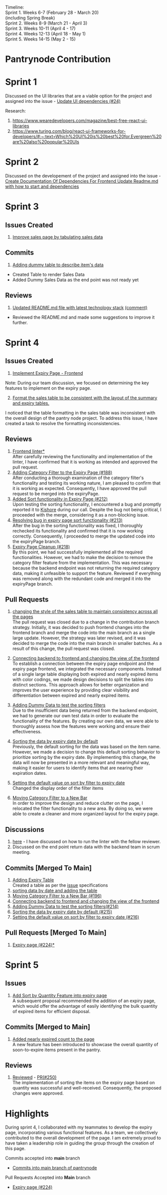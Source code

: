 Timeline:  
Sprint 1. Weeks 6-7 (February 28 - March 20)  
(including Spring Break)  
Sprint 2. Weeks 8-9 (March 21 - April 3)  
Sprint 3. Weeks 10-11 (April 4 - 17)  
Sprint 4. Weeks 12-13 (April 18 - May 1)  
Sprint 5. Weeks 14-15 (May 2 - 15)  

# Pantrynode Contribution

# Sprint 1

Discussed on the UI libraries that are a viable option for the project and assigned into the issue - [Update UI dependencies (#24)](https://github.com/ChicoState/PantryNode/issues/24)

Research:
1. https://www.wearedevelopers.com/magazine/best-free-react-ui-libraries
2. https://www.turing.com/blog/react-ui-frameworks-for-developers/#:~:text=Which%20UI%20is%20best%20for,Evergreen%20are%20also%20popular%20UIs

# Sprint 2

Discussed on the developement of the project and assigned into the issue - [Create Documentation Of Dependencies For Frontend Update Readme.md with how to start and dependencies](https://github.com/ChicoState/PantryNode/issues/67)

# Sprint 3

## Issues Created
1. [Improve sales page by tabulating sales data](https://github.com/ChicoState/PantryNode/issues/129)  

## Commits
1. [Adding dummy table to describe item's data](https://github.com/ChicoState/PantryNode/pull/125/commits/582c0661d0874edcd0a4c15602a30dab17a84109)  
- Created Table to render Sales Data
- Added Dummy Sales Data as the end point was not ready yet

## Reviews
1. [Updated README.md file with latest technology stack](https://github.com/ChicoState/PantryNode/pull/122) [(comment)](https://github.com/ChicoState/PantryNode/pull/122#pullrequestreview-1379846800)  
- Reviewed the README.md and made some suggestions to improve it further.

# Sprint 4

## Issues Created
1. [Implement Expiry Page - Frontend](https://github.com/ChicoState/PantryNode/issues/143)

Note: During our team discussion, we focused on determining the key features to implement on the expiry page.

2. [Format the sales table to be consistent with the layout of the summary and expiry tables.](https://github.com/ChicoState/PantryNode/issues/189)

I noticed that the table formatting in the sales table was inconsistent with the overall design of the pantry node project. To address this issue, I have created a task to resolve the formatting inconsistencies.

## Reviews  
1. [Frontend linter*](https://github.com/ChicoState/PantryNode/pull/134)  
After carefully reviewing the functionality and implementation of the linter, I have confirmed that it is working as intended and approved the pull request.
2. [Adding Category Filter to the Expiry Page (#188)](https://github.com/ChicoState/PantryNode/pull/188)  
After conducting a thorough examination of the category filter's functionality and testing its working nature, I am pleased to confirm that it is working as expected. Consequently, I have approved the pull request to be merged into the expiryPage. 
3. [Added Sort functionality in Expiry Page (#212)](https://github.com/ChicoState/PantryNode/pull/212)  
Upon testing the sorting functionality, I encountered a bug and promptly reported it to [Kishore](https://github.com/KishoreMenda) during our call. Despite the bug not being critical, I proceeded with the merge, considering it as a non-blocking issue.
4. [Resolving bug in expiry page sort functionality (#213)](https://github.com/ChicoState/PantryNode/pull/213)  
After the bug in the sorting functionality was fixed, I thoroughly rechecked its functionality and confirmed that it is now working correctly. Consequently, I proceeded to merge the updated code into the expiryPage branch.
5. [Expiry Page Cleanup (#218)](https://github.com/ChicoState/PantryNode/pull/218)  
By this point, we had successfully implemented all the required functionalities. However, we had to make the decision to remove the category filter feature from the implementation. This was necessary because the backend endpoint was not returning the required category data, making it unfeasible to support the feature. Reviewed if everything was removed along with the redundant code and merged it into the expiryPage branch.

## Pull Requests
1. [changing the style of the sales table to maintain consistency across all the pages](https://github.com/ChicoState/PantryNode/pull/190)  
The pull request was closed due to a change in the contribution branch strategy. Initially, it was decided to push frontend changes into the frontend branch and merge the code into the main branch as a single large update. However, the strategy was later revised, and it was decided to merge the code into the main branch in smaller batches. As a result of this change, the pull request was closed.

2. [Connecting backend to frontend and changing the view of the frontend](https://github.com/ChicoState/PantryNode/pull/211)  
To establish a connection between the expiry page endpoint and the expiry page frontend, we integrated the necessary components. Instead of a single large table displaying both expired and nearly expired items with color codings, we made design decisions to split the tables into distinct sections. This approach allows for better organization and improves the user experience by providing clear visibility and differentiation between expired and nearly expired items.
3. [Adding Dummy Data to test the sorting filters](https://github.com/ChicoState/PantryNode/pull/214)  
Due to the insufficient data being returned from the backend endpoint, we had to generate our own test data in order to evaluate the functionality of the features. By creating our own data, we were able to thoroughly assess how the features were working and ensure their effectiveness. 
4. [Sorting the data by expiry date by default](https://github.com/ChicoState/PantryNode/pull/215)  
Previously, the default sorting for the data was based on the item name. However, we made a decision to change this default sorting behavior to prioritize sorting by the expiry date. By implementing this change, the data will now be presented in a more relevant and meaningful way, making it easier for users to identify items that are nearing their expiration dates.
5. [Setting the default value on sort by filter to expiry date](https://github.com/ChicoState/PantryNode/pull/216)  
Changed the display order of the filter items 
6. [Moving Category Filter to a New Bar](https://github.com/ChicoState/PantryNode/pull/196)  
In order to improve the design and reduce clutter on the page, I relocated the filter functionality to a new area. By doing so, we were able to create a cleaner and more organized layout for the expiry page.

## Discussions
1. [here](https://github.com/ChicoState/PantryNode/pull/134#issuecomment-1505817344) - I have discussed on how to run the linter with the fellow reviewer.
2. Discussed on the end point return data with the backend team in scrum meeting.

## Commits [Merged To Main]
1. [Adding Expiry Table](https://github.com/ChicoState/PantryNode/pull/224/commits/56331dc6907d013700fbde1c3eafcbf68825f131)  
Created a table as per the [issue](https://github.com/ChicoState/PantryNode/issues/143) specifications
2. [sorting data by date and adding the table](https://github.com/ChicoState/PantryNode/pull/224/commits/9022d33edb23471b33fe5357cbb50c0f4d4ba0d1)  
3. [Moving Category Filter to a New Bar (#196)](https://github.com/ChicoState/PantryNode/commit/bb9ff6423ccd71082c7effb4fabe154bdb698356)  
4. [Connecting backend to frontend and changing the view of the frontend](https://github.com/ChicoState/PantryNode/commit/8cab82ec5ce1faee5d3a59b7925381c76e27a96e)
5. [Adding Dummy Data to test the sorting filters(#214)](https://github.com/ChicoState/PantryNode/pull/224/commits/fcb2a66c71703754ea0dbc1f5c0609502b2ac83a)
6. [Sorting the data by expiry date by default (#215)](https://github.com/ChicoState/PantryNode/commit/79e39535179e4f07f4194fbdc3a0efeec08cdd10)
7. [Setting the default value on sort by filter to expiry date (#216)](https://github.com/ChicoState/PantryNode/commit/e2fcdfdd70e9f543de4f95ca28a94cf1ddd1da83)

## Pull Requests [Merged To Main]
1. [Expiry page (#224)*](https://github.com/ChicoState/PantryNode/pull/224) 

# Sprint 5

## Issues  
1. [Add Sort by Quantity Feature into expiry page](https://github.com/ChicoState/PantryNode/issues/249)  
A subsequent proposal recommended the addition of an expiry page, which would offer the advantage of easily identifying the bulk quantity of expired items for efficient disposal.

## Commits [Merged to Main]
1. [Added nearly expired count to the page](https://github.com/ChicoState/PantryNode/pull/252/commits/0d00818c9990c456e68a060c2d6186d5aa314f15)   
A new feature has been introduced to showcase the overall quantity of soon-to-expire items present in the pantry.

## Reviews
1. [Reviewed](https://github.com/ChicoState/PantryNode/pull/250#pullrequestreview-1427567735) - [PR(#250)](https://github.com/ChicoState/PantryNode/pull/250)  
The implementation of sorting the items on the expiry page based on quantity was successful and well-received. Consequently, the proposed changes were approved.

# Highlights
During sprint 4, I collaborated with my teammates to develop the expiry page, incorporating various functional features. As a team, we collectively contributed to the overall development of the page. I am extremely proud to have taken a leadership role in guiding the group through the creation of this page.

Commits accepted into **main** branch  
- [Commits into main branch of pantrynode](https://github.com/ChicoState/PantryNode/commits?author=Gajjela-Koushik-Reddy)  

Pull Requests Accepted into **Main** branch  
- [Expiry page (#224)](https://github.com/ChicoState/PantryNode/pull/224)